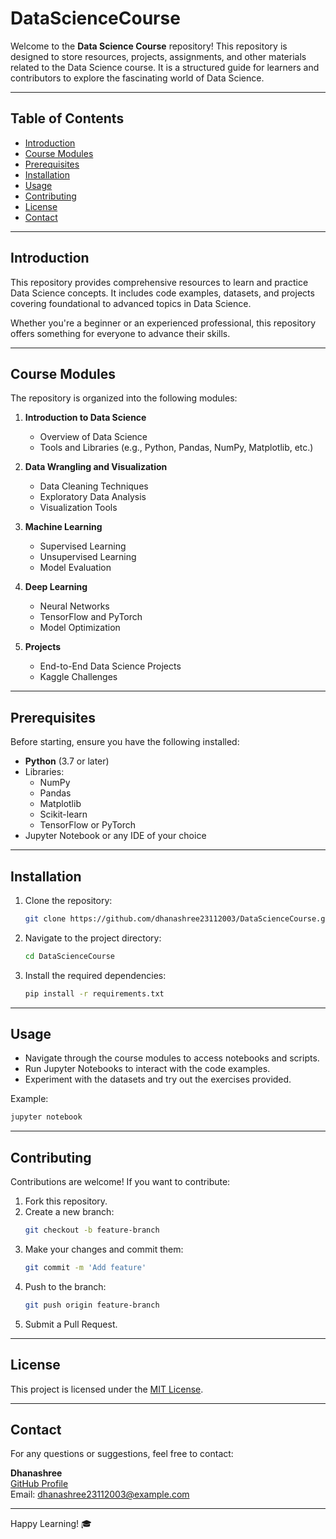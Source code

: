 # DataScienceCourse

Welcome to the **Data Science Course** repository! This repository is designed to store resources, projects, assignments, and other materials related to the Data Science course. It is a structured guide for learners and contributors to explore the fascinating world of Data Science.

---

## Table of Contents

- [Introduction](#introduction)
- [Course Modules](#course-modules)
- [Prerequisites](#prerequisites)
- [Installation](#installation)
- [Usage](#usage)
- [Contributing](#contributing)
- [License](#license)
- [Contact](#contact)

---

## Introduction

This repository provides comprehensive resources to learn and practice Data Science concepts. It includes code examples, datasets, and projects covering foundational to advanced topics in Data Science.

Whether you're a beginner or an experienced professional, this repository offers something for everyone to advance their skills.

---

## Course Modules

The repository is organized into the following modules:

1. **Introduction to Data Science**  
   - Overview of Data Science
   - Tools and Libraries (e.g., Python, Pandas, NumPy, Matplotlib, etc.)

2. **Data Wrangling and Visualization**  
   - Data Cleaning Techniques
   - Exploratory Data Analysis
   - Visualization Tools

3. **Machine Learning**  
   - Supervised Learning
   - Unsupervised Learning
   - Model Evaluation

4. **Deep Learning**  
   - Neural Networks
   - TensorFlow and PyTorch
   - Model Optimization

5. **Projects**  
   - End-to-End Data Science Projects
   - Kaggle Challenges

---

## Prerequisites

Before starting, ensure you have the following installed:

- **Python** (3.7 or later)
- Libraries: 
  - NumPy
  - Pandas
  - Matplotlib
  - Scikit-learn
  - TensorFlow or PyTorch
- Jupyter Notebook or any IDE of your choice

---

## Installation

1. Clone the repository:
   ```bash
   git clone https://github.com/dhanashree23112003/DataScienceCourse.git
   ```
2. Navigate to the project directory:
   ```bash
   cd DataScienceCourse
   ```
3. Install the required dependencies:
   ```bash
   pip install -r requirements.txt
   ```

---

## Usage

- Navigate through the course modules to access notebooks and scripts.
- Run Jupyter Notebooks to interact with the code examples.
- Experiment with the datasets and try out the exercises provided.

Example:
```bash
jupyter notebook
```

---

## Contributing

Contributions are welcome! If you want to contribute:

1. Fork this repository.
2. Create a new branch:
   ```bash
   git checkout -b feature-branch
   ```
3. Make your changes and commit them:
   ```bash
   git commit -m 'Add feature'
   ```
4. Push to the branch:
   ```bash
   git push origin feature-branch
   ```
5. Submit a Pull Request.

---

## License

This project is licensed under the [MIT License](LICENSE).

---

## Contact

For any questions or suggestions, feel free to contact:

**Dhanashree**  
[GitHub Profile](https://github.com/dhanashree23112003)  
Email: [dhanashree23112003@example.com](mailto:dhanashreebansode416@gmail.com)

---

Happy Learning! 🎓
